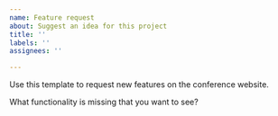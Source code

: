 ```yaml
---
name: Feature request
about: Suggest an idea for this project
title: ''
labels: ''
assignees: ''

---
```


Use this template to request new features on the conference website.

What functionality is missing that you want to see?
